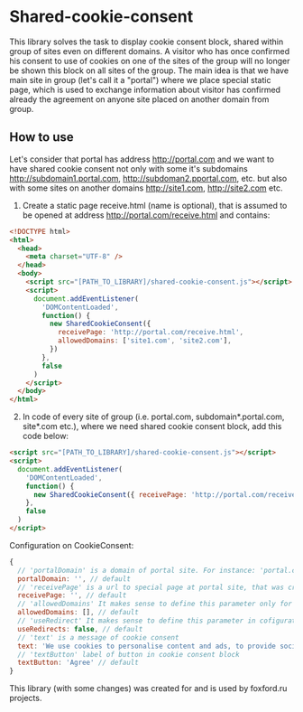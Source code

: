 # Shared-cookie-consent

This library solves the task to display cookie consent block, shared within group of sites even on different domains. A visitor who has once confirmed his consent to use of cookies on one of the sites of the group will no longer be shown this block on all sites of the group.
The main idea is that we have main site in group (let's call it a "portal") where we place special static page, which is used to exchange information about visitor has confirmed already the agreement on anyone site placed on another domain from group.

## How to use

Let's consider that portal has address http://portal.com and we want to have shared cookie consent not only with some it's subdomains http://subdomain1.portal.com, http://subdoman2.pportal.com, etc. but also with some sites on another domains http://site1.com, http://site2.com etc.

1. Create a static page receive.html (name is optional), that is assumed to be opened at address http://portal.com/receive.html and contains:

```html
<!DOCTYPE html>
<html>
  <head>
    <meta charset="UTF-8" />
  </head>
  <body>
    <script src="[PATH_TO_LIBRARY]/shared-cookie-consent.js"></script>
    <script>
      document.addEventListener(
        'DOMContentLoaded',
        function() {
          new SharedCookieConsent({
            receivePage: 'http://portal.com/receive.html',
            allowedDomains: ['site1.com', 'site2.com'],
          })
        },
        false
      )
    </script>
  </body>
</html>
```

2. In code of every site of group (i.e. portal.com, subdomain*.portal.com, site*.com etc.), where we need shared cookie consent block, add this code below:

```html
<script src="[PATH_TO_LIBRARY]/shared-cookie-consent.js"></script>
<script>
  document.addEventListener(
    'DOMContentLoaded',
    function() {
      new SharedCookieConsent({ receivePage: 'http://portal.com/receive.html' })
    },
    false
  )
</script>
```

Configuration on CookieConsent:

```javascript
{
  // 'portalDomain' is a domain of portal site. For instance: 'portal.com'. THIS OPTION IS REQUIRED
  portalDomain: '', // default
  // 'receivePage' is a url to special page at portal site, that was created on 1 step. For instance: 'http://portal.com/receive.html'. THIS OPTION IS REQUIRED
  receivePage: '', // default
  // 'allowedDomains' It makes sense to define this parameter only for configuration at receive.html (page created at first step). It contains a list of domains from group, other from portalUrl domain, that refer to portal and the check to access to portal will be perfomed every time someone another site calls  receive.html. You can leave it empty, then there is no check of access will be perfomed, but for security reasons it is recommended to set it.
  allowedDomains: [], // default
  // 'useRedirect' It makes sense to define this parameter in cofiguration on domains, other than the portalUrl domain only. If 'userRedirect' is set to true, then in the case of user uses browser with blocked third-party cookies,  redirect will be executed for getting information about user's agreement. Use this trick only if it suits your requirements. If `false` then on each site own cookie consent block will be shown.
  useRedirects: false, // default
  // 'text' is a message of cookie consent
  text: 'We use cookies to personalise content and ads, to provide social media features and to analyse our traffic. You consent to our cookies if you continue to use our website.', // default
  // 'textButton' label of button in cookie consent block
  textButton: 'Agree' // default
}
```

This library (with some changes) was created for and is used by foxford.ru projects.
